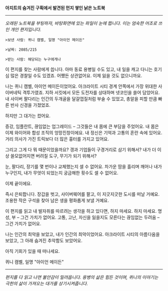 **아지트의 숨겨진 구획에서 발견된 먼지 쌓인 낡은 노트북**

---

_오래된 노트북을 부팅하자, 바탕화면에 있는 파일이 눈에 띕니다. 이는 엄숙한 어조로 쓰인 개인 편지입니다._

`>보낸 사람: 퀴니 캠벨, 일명 "아이언 메이든"`

`>날짜: 2085/215`

`>받는 사람: 해당되는 누구에게나`

이 편지를 찾는 사람에게 씁니다. 아마 동료 용병일 수도 있고, 내 일을 캐고 다니는 호기심 많은 경찰일 수도 있겠죠. 어쨌든 상관없어요. 이제 잃을 것도 없으니까요.

나는 퀴니 캠벨, 아이언 메이든이었어요. 아크라이트 시티 경계 안쪽에서 가장 위대한 사이버네틱 격투가였죠. 지하 서킷에서 모든 도전자를 상대하며 넷코인을 쓸어 담았어요. 내 사이버 팔다리는 인간의 두개골을 달걀껍질처럼 부술 수 있었고, 총알을 피할 만큼 빠른 반사 신경을 가졌었죠.

하지만 그 대가는 컸어요.

증강, 임플란트, 끊임없는 업그레이드 – 그것들은 내 몸에 큰 부담을 주었어요. 내 몸은 이제 와이어와 합성 조직의 엉망진창이에요. 내 정신은 기억과 고통의 혼란 속에 있어요. 거리 의사가 가진 트릭보다 더 많은 흉터를 가지고 있어요.

그리고 그게 다 뭐 때문이었을까요? 갱과 기업들이 구경거리로 삼기 위해서? 내가 더 이상 쓸모없어지면 버려질 도구, 무기가 되기 위해서?

눈, 팔다리, 장기를 몇 번이나 교체했는지 셀 수 없어요. 차가운 땀을 흘리며 깨어나 내가 누구인지, 내가 무엇이 되었는지 궁금해한 횟수도 셀 수 없어요.

이제 끝이에요.

즉시 은퇴합니다. 장갑을 벗고, 사이버웨어를 팔고, 이 지긋지긋한 도시를 떠날 거예요. 조용한 작은 구석을 찾아 남은 생을 평화롭게 보낼 거예요.

이 편지를 읽고 내 발자취를 따르려는 생각을 하고 있다면, 하지 마세요. 하지 마세요. 명성, 부 – 그건 가치가 없어요. 고통, 고난, 자신을 잃을지도 모른다는 끊임없는 두려움 – 그건 가치가 없어요.

나는 인간의 최악을 보았고, 내가 인간의 최악이었어요. 아크라이트 시티의 아름다움을 보았고, 그 아래 숨겨진 추악함도 보았어요.

아직 기회가 있을 때 떠나세요.

퀴니 캠벨, 일명 "아이언 메이든"

---

_편지를 다 읽고 나면 불안감이 밀려옵니다. 용병의 삶은 힘든 것이며, 퀴니의 이야기는 극한의 삶이 가져오는 대가를 상기시켜줍니다._

